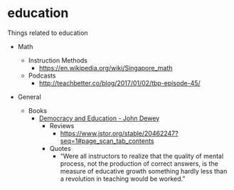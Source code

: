 # education
Things related to education

* Math
  * Instruction Methods
    * https://en.wikipedia.org/wiki/Singapore_math
  * Podcasts
    * http://teachbetter.co/blog/2017/01/02/tbp-episode-45/

* General
  * Books
     * [Democracy and Education - John Dewey](https://www.gutenberg.org/files/852/852-h/852-h.htm)
       * Reviews
	     * https://www.jstor.org/stable/20462247?seq=1#page_scan_tab_contents
	   * Quotes
	     * “Were all instructors to realize that the quality of mental process, not the production of correct answers, is the measure of educative growth something hardly less than a revolution in teaching would be worked.” 